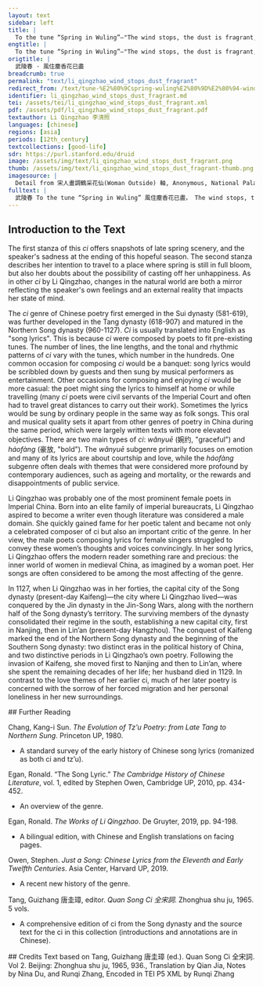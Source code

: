 ```yaml
---
layout: text
sidebar: left
title: |
  To the tune “Spring in Wuling”—"The wind stops, the dust is fragrant, and the flowers are all gone | 武陵春 · 風住塵香花已盡
engtitle: |
  To the tune “Spring in Wuling”—"The wind stops, the dust is fragrant, and the flowers are all gone
origtitle: |
  武陵春 · 風住塵香花已盡
breadcrumb: true
permalink: "text/li_qingzhao_wind_stops_dust_fragrant"
redirect_from: /text/tune-%E2%80%9Cspring-wuling%E2%80%9D%E2%80%94-wind-stops-dust-fragrant-and-flowers-are-all-gone
identifier: li_qingzhao_wind_stops_dust_fragrant.md
tei: /assets/tei/li_qingzhao_wind_stops_dust_fragrant.xml
pdf: /assets/pdf/li_qingzhao_wind_stops_dust_fragrant.pdf
textauthor: Li Qingzhao 李清照
languages: [chinese]
regions: [asia]
periods: [12th_century]
textcollections: [good-life]
sdr: https://purl.stanford.edu/druid 
image: /assets/img/text/li_qingzhao_wind_stops_dust_fragrant.png
thumb: /assets/img/text/li_qingzhao_wind_stops_dust_fragrant-thumb.png
imagesource: |
  Detail from 宋人畫調鶴采花仙(Woman Outside) 軸, Anonymous, National Palace Museum, Accession Number: K2A000169N000000000PAA [Public Domain]
fulltext: |
  武陵春 To the tune “Spring in Wuling” 風住塵香花已盡， The wind stops, the dust is fragrant, and the flowers are all gone. 日晚倦梳頭。 The sun is lateThis is an idiom indicating that the sun is at the highest point, i.e. it is midday., but I am too listless to comb my hair. 物是人非事事休。 Things remain the same while people differ, and everything is over; 欲語淚先流。 before I begin to speak, my tears roll down. 聞說雙溪春尚好。 I have heard that spring is still wonderful at the Twin CreekThe Twin Creek is the name of a river in Zhejiang province, located in southern China. It is a famous tourist attraction in the Tang and Song dynasties., 也擬泛輕舟， so I plan to go there and ride in a swift boat. 只恐雙溪舴艋舟。 I only worry that the grasshopper boatA type of small boat with a shape thought to resemble a grasshopper. on the Twin Creek. 載不動、 will not be able to carry 許多愁。 so much sorrow. 
--- 
```

## Introduction to the Text 
<p>The first stanza of this <em>ci</em> offers snapshots of late spring scenery, and the speaker's sadness at the ending of this hopeful season. The second stanza describes her intention to travel to a place where spring is still in full bloom, but also her doubts about the possibility of casting off her unhappiness. As in other <em>ci</em> by Li Qingzhao, changes in the natural world are both a mirror reflecting the speaker's own feelings and an external reality that impacts her state of mind.</p> <p>The <em>ci</em> genre of Chinese poetry first emerged in the Sui dynasty (581-619), was further developed in the Tang dynasty (618-907) and matured in the Northern Song dynasty (960-1127). <em>Ci</em> is usually translated into English as "song lyrics". This is because <em>ci</em> were composed by poets to fit pre-existing tunes. The number of lines, the line lengths, and the tonal and rhythmic patterns of <em>ci</em> vary with the tunes, which number in the hundreds. One common occasion for composing <em>ci</em> would be a banquet: song lyrics would be scribbled down by guests and then sung by musical performers as entertainment. Other occasions for composing and enjoying <em>ci</em> would be more casual: the poet might sing the lyrics to himself at home or while travelling (many <em>ci</em> poets were civil servants of the Imperial Court and often had to travel great distances to carry out their work). Sometimes the lyrics would be sung by ordinary people in the same way as folk songs. This oral and musical quality sets it apart from other genres of poetry in China during the same period, which were largely written texts with more elevated objectives. There are two main types of <em>ci</em>: <em>wǎnyuē</em> (婉约, "graceful") and <em>háofàng</em> (豪放, "bold"). The <em>wǎnyuē</em> subgenre primarily focuses on emotion and many of its lyrics are about courtship and love, while the<em> háofàng</em> subgenre often deals with themes that were considered more profound by contemporary audiences, such as ageing and mortality, or the rewards and disappointments of public service.</p> <p>Li Qingzhao was probably one of the most prominent female poets in Imperial China. Born into an elite family of imperial bureaucrats, Li Qingzhao aspired to become a writer even though literature was considered a male domain. She quickly gained fame for her poetic talent and became not only a celebrated composer of ci but also an important critic of the genre. In her view, the male poets composing lyrics for female singers struggled to convey these women’s thoughts and voices convincingly. In her song lyrics, Li Qingzhao offers the modern reader something rare and precious: the inner world of women in medieval China, as imagined by a woman poet. Her songs are often considered to be among the most affecting of the genre.</p> <p>In 1127, when Li Qingzhao was in her forties, the capital city of the Song dynasty (present-day Kaifeng)—the city where Li Qingzhao lived—was conquered by the Jin dynasty in the Jin-Song Wars, along with the northern half of the Song dynasty’s territory. The surviving members of the dynasty consolidated their regime in the south, establishing a new capital city, first in Nanjing, then in Lin’an (present-day Hangzhou). The conquest of Kaifeng marked the end of the Northern Song dynasty and the beginning of the Southern Song dynasty: two distinct eras in the political history of China, and two distinctive periods in Li Qingzhao’s own poetry. Following the invasion of Kaifeng, she moved first to Nanjing and then to Lin’an, where she spent the remaining decades of her life; her husband died in 1129. In contrast to the love themes of her earlier ci, much of her later poetry is concerned with the sorrow of her forced migration and her personal loneliness in her new surroundings.</p>
## Further Reading 
<p>Chang, Kang-i Sun. <em>The Evolution of Tz’u Poetry: from Late Tang to Northern Sung</em>. Princeton UP, 1980.</p> <ul> <li>A standard survey of the early history of Chinese song lyrics (romanized as both ci and tz’u).</li> </ul> <p>Egan, Ronald. “The Song Lyric.” <em>The Cambridge History of Chinese Literature</em>, vol. 1, edited by Stephen Owen, Cambridge UP, 2010, pp. 434-452.</p> <ul> <li>An overview of the genre.</li> </ul> <p>Egan, Ronald. <em>The Works of Li Qingzhao</em>. De Gruyter, 2019, pp. 94-198.</p> <ul> <li>A bilingual edition, with Chinese and English translations on facing pages.</li> </ul> <p>Owen, Stephen. <em>Just a Song: Chinese Lyrics from the Eleventh and Early Twelfth Centuries</em>. Asia Center, Harvard UP, 2019.</p> <ul> <li>A recent new history of the genre.</li> </ul> <p>Tang, Guizhang 唐圭璋, editor. <em>Quan Song Ci 全宋詞</em>. Zhonghua shu ju, 1965. 5 vols.</p> <ul> <li>A comprehensive edition of ci from the Song dynasty and the source text for the ci in this collection (introductions and annotations are in Chinese).</li> </ul>
## Credits
Text based on Tang, Guizhang 唐圭璋 (ed.). Quan Song Ci 全宋詞. Vol 2. Beijing: Zhonghua shu ju, 1965, 936., Translation by Qian Jia, Notes by Nina Du,  and Runqi Zhang, Encoded in TEI P5 XML by Runqi Zhang
